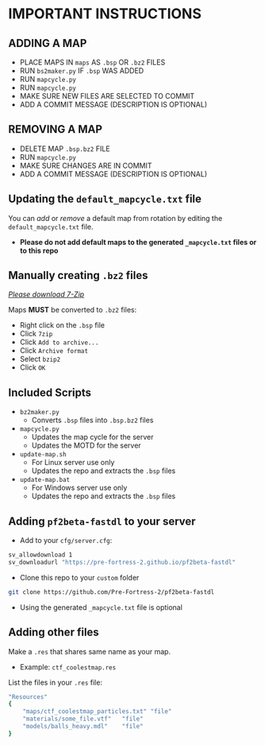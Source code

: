 # IMPORTANT INSTRUCTIONS
## ADDING A MAP
- PLACE MAPS IN `maps` AS `.bsp` OR `.bz2` FILES
- RUN `bs2maker.py` IF `.bsp` WAS ADDED
- RUN `mapcycle.py` 
- RUN `mapcycle.py`
- MAKE SURE NEW FILES ARE SELECTED TO COMMIT
- ADD A COMMIT MESSAGE (DESCRIPTION IS OPTIONAL)

## REMOVING A MAP
- DELETE MAP `.bsp.bz2` FILE
- RUN `mapcycle.py`
- MAKE SURE CHANGES ARE IN COMMIT
- ADD A COMMIT MESSAGE (DESCRIPTION IS OPTIONAL)

## Updating the `default_mapcycle.txt` file
You can *add* or *remove* a default map from rotation by editing the `default_mapcycle.txt` file.
- **Please do not add default maps to the generated `_mapcycle.txt` files or to this repo**

## Manually creating `.bz2` files	
[*Please download 7-Zip*](https://www.7-zip.org/download.html)

Maps **MUST** be converted to `.bz2` files:
- Right click on the `.bsp` file
- Click `7zip`
- Click `Add to archive...`
- Click `Archive format`
- Select `bzip2`
- Click `OK`

## Included Scripts
- `bz2maker.py`
	- Converts `.bsp` files into `.bsp.bz2` files
- `mapcycle.py`
	- Updates the map cycle for the server
	- Updates the MOTD for the server
- `update-map.sh`
	- For Linux server use only
	- Updates the repo and extracts the `.bsp` files
- `update-map.bat`
	- For Windows server use only
	- Updates the repo and extracts the `.bsp` files

## Adding `pf2beta-fastdl` to your server
- Add to your `cfg/server.cfg`:
```bash
sv_allowdownload 1 
sv_downloadurl "https://pre-fortress-2.github.io/pf2beta-fastdl"
```
- Clone this repo to your `custom` folder
```bash
git clone https://github.com/Pre-Fortress-2/pf2beta-fastdl
```
- Using the generated `_mapcycle.txt` file is optional

## Adding other files
Make a `.res` that shares same name as your map.
- Example: `ctf_coolestmap.res`

List the files in your `.res` file:
```bash
"Resources"
{
	"maps/ctf_coolestmap_particles.txt"	"file"
	"materials/some_file.vtf"	"file"
	"models/balls_heavy.mdl"	"file"
}
```
